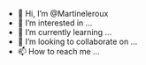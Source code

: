 - 👋 Hi, I’m @Martineleroux
- 👀 I’m interested in ...
- 🌱 I’m currently learning ...
- 💞️ I’m looking to collaborate on ...
- 📫 How to reach me ...

<!---
Martineleroux/Martineleroux is a ✨ special ✨ repository because its `README.md` (this file) appears on your GitHub profile.
You can click the Preview link to take a look at your changes.
--->
